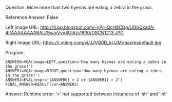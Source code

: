 Question: More more than two hyenas are eating a zebra in the grass.

Reference Answer: False

Left image URL: http://4.bp.blogspot.com/-yPjHQcH8CDg/UGbQxxdA-4I/AAAAAAAABAU/SvJxVvv4UiA/s1600/DSCN1213.JPG

Right image URL: https://i.ytimg.com/vi/JJVQ0D_kUJM/maxresdefault.jpg

Program:

```
ANSWER0=VQA(image=LEFT,question='How many hyenas are eating a zebra in the grass?')
ANSWER1=VQA(image=RIGHT,question='How many hyenas are eating a zebra in the grass?')
ANSWER2=EVAL(expr='{ANSWER0} > 2 or {ANSWER1} > 2')
FINAL_ANSWER=RESULT(var=ANSWER2)
```
Answer: Runtime error: '>' not supported between instances of 'str' and 'int'

